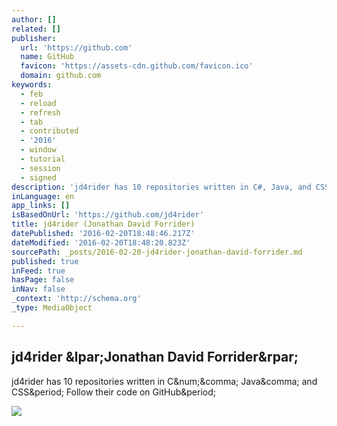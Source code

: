 ```yaml
---
author: []
related: []
publisher:
  url: 'https://github.com'
  name: GitHub
  favicon: 'https://assets-cdn.github.com/favicon.ico'
  domain: github.com
keywords:
  - feb
  - reload
  - refresh
  - tab
  - contributed
  - '2016'
  - window
  - tutorial
  - session
  - signed
description: 'jd4rider has 10 repositories written in C#, Java, and CSS. Follow their code on GitHub.'
inLanguage: en
app_links: []
isBasedOnUrl: 'https://github.com/jd4rider'
title: jd4rider (Jonathan David Forrider)
datePublished: '2016-02-20T18:48:46.217Z'
dateModified: '2016-02-20T18:48:20.823Z'
sourcePath: _posts/2016-02-20-jd4rider-jonathan-david-forrider.md
published: true
inFeed: true
hasPage: false
inNav: false
_context: 'http://schema.org'
_type: MediaObject

---
```

<article style=""><h1>jd4rider &amp;lpar;Jonathan David Forrider&amp;rpar;</h1><p>jd4rider has 10 repositories written in C&amp;num;&amp;comma; Java&amp;comma; and CSS&amp;period; Follow their code on GitHub&amp;period;</p><img src="https://avatars0.githubusercontent.com/u/10453064?v=3&amp;s=400" /></article>